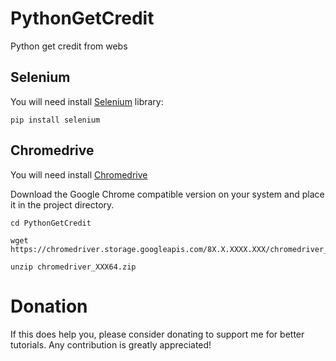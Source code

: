 # PythonGetCredit
Python get credit from webs

## Selenium

You will need install [Selenium](https://selenium-python.readthedocs.io/) library:

```
pip install selenium
```

## Chromedrive

You will need install [Chromedrive](https://sites.google.com/a/chromium.org/chromedriver/downloads)

Download the Google Chrome compatible version on your system and place it in the project directory.

```
cd PythonGetCredit

wget https://chromedriver.storage.googleapis.com/8X.X.XXXX.XXX/chromedriver_XXX64.zip

unzip chromedriver_XXX64.zip
```

# Donation
If this does help you, please consider donating to support me for better tutorials. Any contribution is greatly appreciated!

<div>
  <a href="https://www.paypal.com/cgi-bin/webscr?cmd=_s-xclick&hosted_button_id=4JA8DLTMNRU5E&source=url
    <img style="border-radius: 20px;  box-shadow: 0px 0px 10px 1px  #888888;"
         src="https://www.paypalobjects.com/webstatic/en_US/i/btn/png/silver-pill-paypal-44px.png"
         alt="Paypal"
         height="auto" ></a>
</div>
